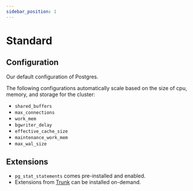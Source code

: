 ```yaml
---
sidebar_position: 1
---
```


# Standard

## Configuration

Our default configuration of Postgres.

The following configurations automatically scale based on the size of cpu, memory, and storage for the cluster:

- `shared_buffers`
- `max_connections`
- `work_mem`
- `bgwriter_delay`
- `effective_cache_size`
- `maintenance_work_mem`
- `max_wal_size`

## Extensions

- `pg_stat_statements` comes pre-installed and enabled.
- Extensions from [Trunk](https://pgt.dev) can be installed on-demand.
